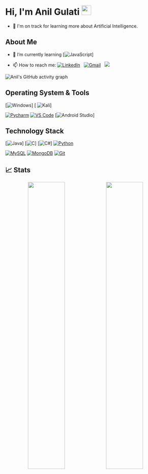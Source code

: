 
# Hi, I'm Anil Gulati  <img src="https://raw.githubusercontent.com/Asmit2952/Asmit2952/master/src/wave.gif?token=ATQS65XWY4MME7NJYAZ4LCTBN34AU" width="30px">
- 🌱  I'm on track for learning more about Artificial Intelligence.
## About Me

- 🌱 I’m currently learning [![JavaScript](https://img.shields.io/badge/javascript-%23323330.svg?style=for-the-badge&logo=javascript&logoColor=%23F7DF1E)]

- 📫 How to reach me:
<a href="https://www.linkedin.com/in/anilfromdit/"><img alt="LinkedIn" src="https://img.shields.io/badge/linkedin%20-%230077B5.svg?&style=flat&logo=linkedin&logoColor=white"/></a> &nbsp;
<a href="mailto:anilfromdit@gmail.com"><img alt="Gmail" src="https://img.shields.io/badge/Gmail-D14836?style=flat&logo=gmail&logoColor=white" /></a> &nbsp;
<a href="https://instagram.com/anilfromdit"><img src="https://img.shields.io/badge/-@anilfromdit_-E4405F?style=flat&logo=Instagram&logoColor=white"/></a> &nbsp;


![Anil's GitHub activity graph](https://activity-graph.herokuapp.com/graph?username=anilfromdit&hide_border=true&theme=radical)


## Operating System & Tools

[![Windows](https://img.shields.io/badge/Windows-0078D6?style=for-the-badge&logo=windows&logoColor=white)]
[ ![Kali](https://img.shields.io/badge/Kali-268BEE?style=for-the-badge&logo=kalilinux&logoColor=white)]

[![Pycharm](https://img.shields.io/badge/IDE-PyCharm-yellow?style=flat-square&logo=JetBrains)](https://www.jetbrains.com/pycharm/)
[![VS Code](https://img.shields.io/badge/IDE-VSCode-%23007ACC?style=flat-square&logo=Visual-studio-code)](https://code.visualstudio.com/)
[![Android Studio](https://img.shields.io/badge/Android%20Studio-3DDC84.svg?style=for-the-badge&logo=android-studio&logoColor=white)]


## Technology Stack
[![Java](https://img.shields.io/badge/java-%23ED8B00.svg?style=for-the-badge&logo=java&logoColor=white)]
[![C](https://img.shields.io/badge/c-%2300599C.svg?style=for-the-badge&logo=c&logoColor=white)]
[![C#](https://img.shields.io/badge/c%23-%23239120.svg?style=for-the-badge&logo=c-sharp&logoColor=white)]
[![Python](https://img.shields.io/badge/-Python-3776AB?style=flat-square&logo=python&logoColor=ffffff)](https://www.python.org/)

[![MySQL](https://img.shields.io/badge/-MySQL-4479A1?style=flat-square&logo=MySQL&logoColor=ffffff)](https://www.mysql.com/)
[![MongoDB](https://img.shields.io/badge/-MongoDB-47A248?style=flat-square&logo=MongoDB&logoColor=ffffff)](https://www.mongodb.com/)
[![Git](https://img.shields.io/badge/-Git-%23F05032?style=flat-square&logo=git&logoColor=%23ffffff)](https://git-scm.com/)

 ## 📈 Stats

<p align="center">
  <img width="48%" src="https://github-readme-stats.vercel.app/api?username=anilfromdit&show_icons=true&hide_border=truel&count_private=true&show_icons=true&hide=,contribs&include_all_commits" />
  <img width="48%" src="https://github-readme-streak-stats.herokuapp.com/?user=anilfromdit&hide_border=true" />
</p>
 
